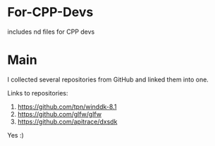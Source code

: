 # For-CPP-Devs
includes nd files for CPP devs

# Main
I collected several repositories from GitHub and linked them into one.

Links to repositories:

1. https://github.com/tpn/winddk-8.1
2. https://github.com/glfw/glfw
3. https://github.com/apitrace/dxsdk

Yes :)

